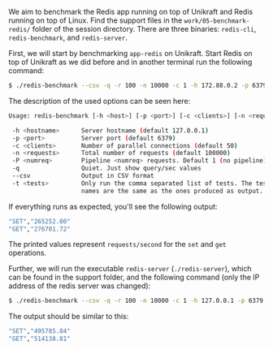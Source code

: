 We aim to benchmark the Redis app running on top of Unikraft and Redis running on top of Linux.
Find the support files in the `work/05-benchmark-redis/` folder of the session directory.
There are three binaries: `redis-cli`, `redis-benchmark`, and `redis-server`.

First, we will start by benchmarking `app-redis` on Unikraft.
Start Redis on top of Unikraft as we did before and in another terminal run the following command:

```bash
$ ./redis-benchmark --csv -q -r 100 -n 10000 -c 1 -h 172.88.0.2 -p 6379 -P 8 -t set,get
```

The description of the used options can be seen here:

```bash
Usage: redis-benchmark [-h <host>] [-p <port>] [-c <clients>] [-n <requests>] [-k <boolean>]

 -h <hostname>      Server hostname (default 127.0.0.1)
 -p <port>          Server port (default 6379)
 -c <clients>       Number of parallel connections (default 50)
 -n <requests>      Total number of requests (default 100000)
 -P <numreq>        Pipeline <numreq> requests. Default 1 (no pipeline).
 -q                 Quiet. Just show query/sec values
 --csv              Output in CSV format
 -t <tests>         Only run the comma separated list of tests. The test
                    names are the same as the ones produced as output.
```

If everything runs as expected, you'll see the following output:

```bash
"SET","265252.00"
"GET","276701.72"
```

The printed values represent `requests/second` for the `set` and `get` operations.

Further, we will run the executable `redis-server` (`./redis-server`), which can be found in the support folder, and the following command (only the IP address of the redis server was changed):

```bash
$ ./redis-benchmark --csv -q -r 100 -n 10000 -c 1 -h 127.0.0.1 -p 6379 -P 8 -t set,get
```

The output should be similar to this:

```bash
"SET","495785.84"
"GET","514138.81"
```
